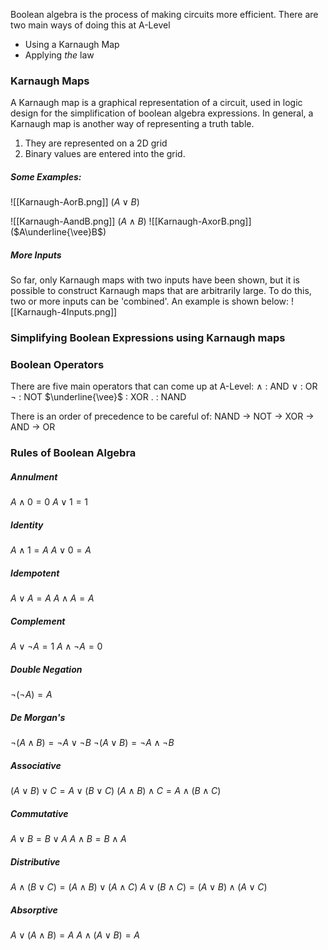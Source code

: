 Boolean algebra is the process of making circuits more efficient.  There are two main ways of doing this at A-Level
- Using a Karnaugh Map
- Applying *the* law

### Karnaugh Maps
A Karnaugh map is a graphical representation of a circuit, used in logic design  for the simplification of boolean algebra expressions. In general, a Karnaugh map is another way of representing a truth table.
1. They are represented on a 2D grid
2. Binary values are entered into the grid.
##### Some Examples:
![[Karnaugh-AorB.png]] 
($A \vee B$)

![[Karnaugh-AandB.png]] ($A\wedge B$)
![[Karnaugh-AxorB.png]]
($A\underline{\vee}B$)
##### More Inputs
So far, only Karnaugh maps with two inputs have been shown, but it is possible to construct Karnaugh maps that are arbitrarily large. To do this, two or more inputs can be 'combined'. An example is shown below:
![[Karnaugh-4Inputs.png]]
### Simplifying Boolean Expressions using Karnaugh maps
### Boolean Operators
There are five main operators that can come up at A-Level:
$\wedge$ : AND 
$\vee$ : OR
$¬$ : NOT
$\underline{\vee}$ : XOR
$.$ : NAND

There is an order of precedence to be careful of:
NAND $\rightarrow$ NOT $\rightarrow$ XOR $\rightarrow$ AND $\rightarrow$ OR

### Rules of Boolean Algebra
##### Annulment
$A\wedge 0 = 0$
$A\vee 1 = 1$
##### Identity
$A\wedge 1= A$
$A\vee 0 = A$
##### Idempotent
$A\vee A = A$
$A\wedge A = A$
##### Complement
$A\vee¬A = 1$
$A\wedge¬A=0$
##### Double Negation
$¬(¬A) = A$
##### De Morgan's
$¬(A\wedge B) = ¬A \vee ¬B$
$¬(A\vee B) = ¬A \wedge ¬B$
##### Associative
$(A\vee B)\vee C = A\vee(B\vee C)$
$(A\wedge B)\wedge C = A\wedge(B \wedge C)$
##### Commutative
$A\vee B = B\vee A$
$A\wedge B = B\wedge A$
##### Distributive
$A\wedge (B\vee C) = (A \wedge B) \vee (A\wedge C)$
$A\vee (B\wedge C) = (A \vee B) \wedge (A\vee C)$
##### Absorptive
$A \vee (A \wedge B) = A$
$A\wedge(A\vee B) = A$

